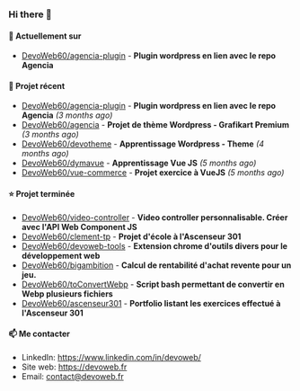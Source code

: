 ### Hi there 👋

#### 👷 Actuellement sur 

- [DevoWeb60/agencia-plugin](https://github.com/DevoWeb60/agencia-plugin) - **Plugin wordpress en lien avec le repo Agencia**

#### 🌱 Projet récent

- [DevoWeb60/agencia-plugin](https://github.com/DevoWeb60/agencia-plugin) - **Plugin wordpress en lien avec le repo Agencia** *(3 months ago)*
- [DevoWeb60/agencia](https://github.com/DevoWeb60/agencia) - **Projet de thème Wordpress - Grafikart Premium** *(3 months ago)*
- [DevoWeb60/devotheme](https://github.com/DevoWeb60/devotheme) - **Apprentissage Wordpress - Theme** *(4 months ago)*
- [DevoWeb60/dymavue](https://github.com/DevoWeb60/dymavue) - **Apprentissage Vue JS** *(5 months ago)*
- [DevoWeb60/vue-commerce](https://github.com/DevoWeb60/vue-commerce) - **Projet exercice à VueJS** *(5 months ago)*

#### ⭐ Projet terminée

- [DevoWeb60/video-controller](https://github.com/DevoWeb60/video-controller) - **Video controller personnalisable. Créer avec l&#39;API Web Component JS**
- [DevoWeb60/clement-tp](https://github.com/DevoWeb60/clement-tp) - **Projet d&#39;école à l&#39;Ascenseur 301**
- [DevoWeb60/devoweb-tools](https://github.com/DevoWeb60/devoweb-tools) - **Extension chrome d&#39;outils divers pour le développement web**
- [DevoWeb60/bigambition](https://github.com/DevoWeb60/bigambition) - **Calcul de rentabilité d&#39;achat revente pour un jeu.**
- [DevoWeb60/toConvertWebp](https://github.com/DevoWeb60/toConvertWebp) - **Script bash permettant de convertir en Webp plusieurs fichiers**
- [DevoWeb60/ascenseur301](https://github.com/DevoWeb60/ascenseur301) - **Portfolio listant les exercices effectué à l&#39;Ascenseur 301**

#### 📫 Me contacter

- LinkedIn: https://www.linkedin.com/in/devoweb/
- Site web: https://devoweb.fr
- Email: contact@devoweb.fr
